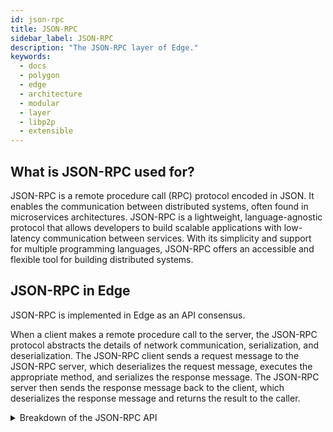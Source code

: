 ```yaml
---
id: json-rpc
title: JSON-RPC
sidebar_label: JSON-RPC
description: "The JSON-RPC layer of Edge."
keywords:
  - docs
  - polygon
  - edge
  - architecture
  - modular
  - layer
  - libp2p
  - extensible
---
```


## What is JSON-RPC used for?

JSON-RPC is a remote procedure call (RPC) protocol encoded in JSON. It enables the communication between distributed systems, often found in microservices architectures. JSON-RPC is a lightweight, language-agnostic protocol that allows developers to build scalable applications with low-latency communication between services. With its simplicity and support for multiple programming languages, JSON-RPC offers an accessible and flexible tool for building distributed systems.

## JSON-RPC in Edge

JSON-RPC is implemented in Edge as an API consensus.

When a client makes a remote procedure call to the server, the JSON-RPC protocol abstracts the details of network communication, serialization, and deserialization. The JSON-RPC client sends a request message to the JSON-RPC server, which deserializes the request message, executes the appropriate method, and serializes the response message. The JSON-RPC server then sends the response message back to the client, which deserializes the response message and returns the result to the caller.

<details>
<summary> Breakdown of the JSON-RPC API</summary>

The JSON-RPC implementation in Edge consists of several key components, including the `JSONRPC` struct and the `JSONRPCStore` interface.

The `JSONRPC` struct handles the core functionality of the JSON-RPC server. It includes methods for setting up the HTTP server, handling WebSocket connections, and managing incoming requests. The `NewJSONRPC()` function is used to create a new instance of the JSONRPC server with a specified logger and configuration.

The JSONRPCStore interface defines all the methods required by the JSON-RPC endpoints. These methods are implemented by various store types, such as `ethStore`, `networkStore`, `txPoolStore`, `filterManagerStore`, `bridgeStore`, and `debugStore`. These store types interact with different aspects of the system, allowing the JSON-RPC server to provide a comprehensive API for clients.

For handling WebSocket connections, a `handleWs` function is used to upgrade HTTP connections to WebSocket connections. A `wsWrapper` struct wraps WebSocket connections and provides methods for managing WebSocket communication.

</details>
